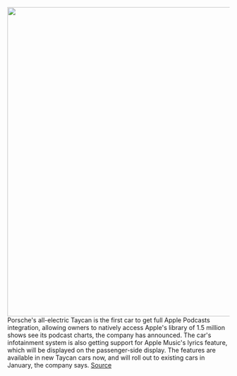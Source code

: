 <img src='https://cdn.vox-cdn.com/thumbor/cfOSQiL4-dOUx-sJPDGhVyKt-rc=/0x0:1620x936/1200x800/filters:focal(681x339:939x597)/cdn.vox-cdn.com/uploads/chorus_image/image/67670404/TA21Q2DID0021_02_EN_low.0.jpeg' width='700px' /><br/>
Porsche's all-electric Taycan is the first car to get full Apple Podcasts integration, allowing owners to natively access Apple's library of 1.5 million shows see its podcast charts, the company has announced. The car's infotainment system is also getting support for Apple Music's lyrics feature, which will be displayed on the passenger-side display. The features are available in new Taycan cars now, and will roll out to existing cars in January, the company says.
<a href='https://www.theverge.com/2020/10/22/21528111/porsche-taycan-apple-podcasts-music-lyrics-infotainment-carplay-electric-car'> Source <a/>